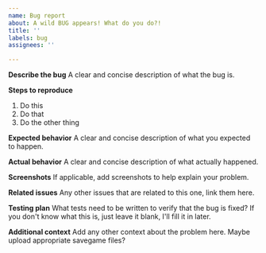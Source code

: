 ```yaml
---
name: Bug report
about: A wild BUG appears! What do you do?!
title: ''
labels: bug
assignees: ''

---
```


**Describe the bug**
A clear and concise description of what the bug is.

**Steps to reproduce**
1. Do this
2. Do that
3. Do the other thing

**Expected behavior**
A clear and concise description of what you expected to happen.

**Actual behavior**
A clear and concise description of what actually happened.

**Screenshots**
If applicable, add screenshots to help explain your problem.

**Related issues**
Any other issues that are related to this one, link them here.

**Testing plan**
What tests need to be written to verify that the bug is fixed?
If you don't know what this is, just leave it blank, I'll fill it in later.

**Additional context**
Add any other context about the problem here. Maybe upload appropriate savegame files?
